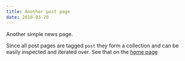 ```yaml
---
title: Another post page
date: 2018-03-28
---
```


Another simple news page.

Since all post pages are tagged `post` they form a collection and can be easily inspected and iterated over. See that on the [home page](/)



